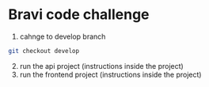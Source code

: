 # Bravi code challenge

1. cahnge to develop branch 
  ```bash
  git checkout develop
  ```
2. run the api project (instructions inside the project)
3. run the frontend project (instructions inside the project)
